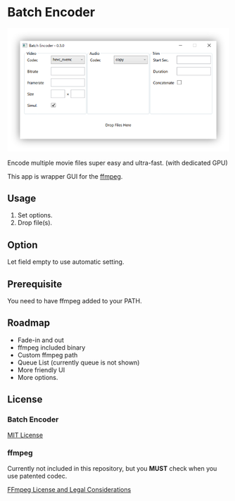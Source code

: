 # Batch Encoder

![MainWindow](doc/MainWindow.png)

Encode multiple movie files super easy and ultra-fast. (with dedicated GPU)

This app is wrapper GUI for the [ffmpeg](https://ffmpeg.org/).

## Usage

1. Set options.
2. Drop file(s).

## Option

Let field empty to use automatic setting.

## Prerequisite

You need to have ffmpeg added to your PATH.

## Roadmap

- Fade-in and out
- ffmpeg included binary
- Custom ffmpeg path
- Queue List (currently queue is not shown)
- More friendly UI
- More options.

## License

### Batch Encoder

[MIT License](LICENSE)

### ffmpeg

Currently not included in this repository, but you **MUST** check when you use patented codec.

[FFmpeg License and Legal Considerations](http://ffmpeg.org/legal.html)
